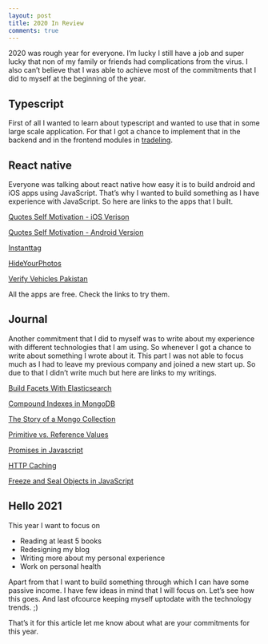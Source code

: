 ```yaml
---
layout: post
title: 2020 In Review
comments: true
---
```


2020 was rough year for everyone. I’m lucky I still have a job and super lucky that non of my family or friends had complications from the virus. I also can’t believe that I was able to achieve most of the commitments that I did to myself at the beginning of the year.

## Typescript 
First of all I wanted to learn about typescript and wanted to use that in some large scale application. For that I got a chance to implement that in the backend and in the frontend modules in [tradeling](https://tradeling.com). 

## React native 
Everyone was talking about react native how easy it is to build android and iOS apps using JavaScript. That’s why I wanted to build something as I have experience with JavaScript. So here are links to the apps that I built.

[Quotes Self Motivation - iOS Verison](https://apps.apple.com/ae/app/quotes-self-motivation/id1533429538)

[Quotes Self Motivation - Android Version](https://play.google.com/store/apps/details?id=com.idnan.motivation&hl=en&gl=AE)

[Instanttag](https://apps.apple.com/ae/app/instanttag/id1491617224)

[HideYourPhotos](https://apps.apple.com/ae/app/hideyourphotos/id1525997189)

[Verify Vehicles Pakistan](https://play.google.com/store/apps/details?id=com.verifyvehiclespakistan&hl=en&gl=AE)

All the apps are free. Check the links to try them.

## Journal 
Another commitment that I did to myself was to write about my experience with different technologies that I am using. So whenever I got a chance to write about something I wrote about it. This part I was not able to focus much as I had to leave my previous company and joined a new start up. So due to that I didn’t write much but here are links to my writings.

[Build Facets With Elasticsearch](http://adnanahmed.info/blog/2020/06/11/build-facets-with-elasticsearch/)

[Compound Indexes in MongoDB](http://adnanahmed.info/blog/2020/06/19/compound-indexes-in-mongodb/)

[The Story of a Mongo Collection](http://adnanahmed.info/blog/2020/11/26/the-story-of-a-mongo-collection/)

[Primitive vs. Reference Values](http://adnanahmed.info/blog/2020/12/09/primitive-vs-reference-values/)

[Promises in Javascript](http://adnanahmed.info/blog/2020/12/16/promises-in-javascript/)

[HTTP Caching](http://adnanahmed.info/blog/2020/12/20/http-caching/)

[Freeze and Seal Objects in JavaScript](http://adnanahmed.info/blog/2020/12/24/freeze-and-seal-objects-in-javaScript/)

## Hello 2021
This year I want to focus on 
- Reading at least 5 books
- Redesigning my blog
- Writing more about my personal experience
- Work on personal health 

Apart from that I want to build something through which I can have some passive income. I have few ideas in mind that I will focus on. Let’s see how this goes. And last ofcource keeping myself uptodate with the technology trends. ;)

That’s it for this article let me know about what are your commitments for this year.

